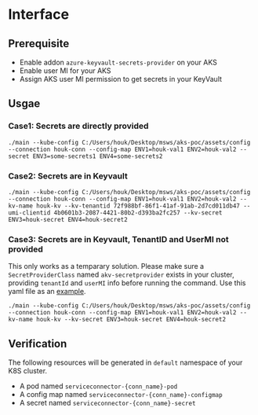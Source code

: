 # Interface

## Prerequisite
- Enable addon `azure-keyvault-secrets-provider` on your AKS
- Enable user MI for your AKS
- Assign AKS user MI permission to get secrets in your KeyVault

## Usgae

### Case1: Secrets are directly provided
```
./main --kube-config C:/Users/houk/Desktop/msws/aks-poc/assets/config --connection houk-conn --config-map ENV1=houk-val1 ENV2=houk-val2 --secret ENV3=some-secrets1 ENV4=some-secrets2
```

### Case2: Secrets are in Keyvault
```
./main --kube-config C:/Users/houk/Desktop/msws/aks-poc/assets/config --connection houk-conn --config-map ENV1=houk-val1 ENV2=houk-val2 --kv-name houk-kv --kv-tenantid 72f988bf-86f1-41af-91ab-2d7cd011db47 --umi-clientid 4b0601b3-2087-4421-80b2-d393ba2fc257 --kv-secret ENV3=houk-secret ENV4=houk-secret2
```

### Case3: Secrets are in Keyvault, TenantID and UserMI not provided
This only works as a temparary solution.
Please make sure a `SecretProviderClass` named `akv-secretprovider` exists in your cluster, providing `tenantId` and `userMI` info before running the command. Use this yaml file as an [example](./test_yamls/secret_provider_existing.yaml).

```
./main --kube-config C:/Users/houk/Desktop/msws/aks-poc/assets/config --connection houk-conn --config-map ENV1=houk-val1 ENV2=houk-val2 --kv-name houk-kv --kv-secret ENV3=houk-secret ENV4=houk-secret2
```

## Verification
The following resources will be generated in `default` namespace of your K8S cluster.
- A pod named `serviceconnector-{conn_name}-pod`
- A config map named `serviceconnector-{conn_name}-configmap`
- A secret named `serviceconnector-{conn_name}-secret`
